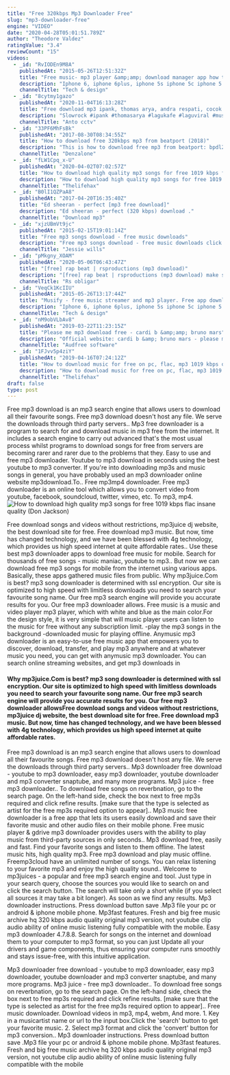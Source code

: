 ```yaml
---
title: "Free 320kbps Mp3 Downloader Free"
slug: "mp3-downloader-free"
engine: "VIDEO"
date: "2020-04-28T05:01:51.789Z"
author: "Theodore Valdez"
ratingValue: "3.4"
reviewCount: "15"
videos:
  - _id: "RvIODEn9M8A"
    publishedAt: "2015-05-26T12:51:32Z"
    title: "Free music- mp3 player &amp;amp; download manager app how to download for iphone ipod ipad"
    description: "Iphone 6, iphone 6plus, iphone 5s iphone 5c iphone 5 iphone 4s, iphone 4 iphone 3gs iphone 3g iphone 6 iphone 6 plus ipad 4 ipad 3 ipad 2 ipad 1 ipad"
    channelTitle: "Tech & design"
  - _id: "8cytmy1gazo"
    publishedAt: "2020-11-04T16:13:28Z"
    title: "Free download mp3 ipank, thomas arya, andra respati, cocok untuk kafe"
    description: "Slowrock #ipank #thomasarya #lagukafe #laguviral #musikenakbuatkafe #lagucafe #laguenaksaatsantai #laguenaksaatkerja #coverakustik #coverhanindiya"
    channelTitle: "Anto cctv"
  - _id: "33PF6MhFsBk"
    publishedAt: "2017-08-30T08:34:55Z"
    title: "How to download free 320kbps mp3 from beatport (2018)"
    description: "This is how to download free mp3 from beatport: bpdl2 is the best program to"
    channelTitle: "Denzalone"
  - _id: "fLW1Cpq_x-U"
    publishedAt: "2020-04-02T07:02:57Z"
    title: "How to download high quality mp3 songs for free 1019 kbps flac insane quality"
    description: "How to download high quality mp3 songs for free 1019 kbps. Today in this video i have shown you guys how to download high quality mp3 songs for free."
    channelTitle: "Thelifehax"
  - _id: "B0lI1QZPaA8"
    publishedAt: "2017-04-20T16:35:40Z"
    title: "Ed sheeran - perfect [mp3 free download]"
    description: "Ed sheeran - perfect (320 kbps) download ."
    channelTitle: "Download mp3"
  - _id: "xjzUBmVt9jc"
    publishedAt: "2015-02-15T19:01:14Z"
    title: "Free mp3 songs download - free music downloads"
    description: "Free mp3 songs download - free music downloads click this to get started now download free music! mp3 without registering. Mp3 download"
    channelTitle: "Jessie wills"
  - _id: "pMkgny_XOAM"
    publishedAt: "2020-05-06T06:43:47Z"
    title: "[free] rap beat | rsproductions (mp3 download)"
    description: "[free] rap beat | rsproductions (mp3 download) make sure to subscribe! i&#39;ll be posting free beats every once in a while, for now enjoy this free dope"
    channelTitle: "Rs obligar"
  - _id: "VeqCk1KcIIU"
    publishedAt: "2015-05-26T13:17:44Z"
    title: "Musify - free music streamer and mp3 player. Free app download. How to download iphone ipod ipad"
    description: "Iphone 6, iphone 6plus, iphone 5s iphone 5c iphone 5 iphone 4s, iphone 4 iphone 3gs iphone 3g iphone 6 iphone 6 plus ipad 4 ipad 3 ipad 2 ipad 1 ipad"
    channelTitle: "Tech & design"
  - _id: "nM9obVLbAv8"
    publishedAt: "2019-03-22T11:23:15Z"
    title: "Please me mp3 download free - cardi b &amp;amp; bruno mars"
    description: "Official website: cardi b &amp; bruno mars - please me mp3 download: get best &#39;cardi b and bruno mars&#39;"
    channelTitle: "Audfree software"
  - _id: "1FJvv5p4ziY"
    publishedAt: "2019-04-16T07:24:12Z"
    title: "How to download music for free on pc, flac, mp3 1019 kbps quality insane"
    description: "How to download music for free on pc, flac, mp3 1019 kbps quality insane how to download music for free on pc. Enjoy using and download the"
    channelTitle: "Thelifehax"
draft: false
type: post
---
```


Free mp3 download is an mp3 search engine that allows users to download all their favourite songs. Free mp3 download doesn&#39;t host any file. We serve the downloads through third party servers.. Mp3 free downloader is a program to search for and download music in mp3 free from the internet. It includes a search engine to carry out advanced that&#39;s the most usual process whilst programs to download songs for free from servers are becoming rarer and rarer due to the problems that they. Easy to use and free mp3 downloader. Youtube to mp3 download in seconds using the best youtube to mp3 converter. If you&#39;re into downloading mp3s and music songs in general, you have probably used an mp3 downloader online website mp3download.To.. Free mp3mp4 downloader. Free mp3 downloader is an online tool which allows you to convert video from youtube, facebook, soundcloud, twitter, vimeo, etc. To mp3, mp4.
![How to download high quality mp3 songs for free 1019 kbps flac insane quality (Don Jackson)](https://i.ytimg.com/vi/fLW1Cpq_x-U/hqdefault.jpg "How to download high quality mp3 songs for free 1019 kbps flac insane quality (Sadie Webster)")

Free download songs and videos without restrictions, mp3juice dj website, the best download site for free. Free download mp3 music. But now, time has changed technology, and we have been blessed with 4g technology, which provides us high speed internet at quite affordable rates.. Use these best mp3 downloader apps to download free music for mobile. Search for thousands of free songs - music maniac, youtube to mp3.. But now we can download free mp3 songs for mobile from the internet using various apps. Basically, these apps gathered music files from public. Why mp3juice.Com is best? mp3 song downloader is determined with ssl encryption. Our site is optimized to high speed with limitless downloads you need to search your favourite song name. Our free mp3 search engine will provide you accurate results for you. Our free mp3 downloader allows. Free music is a music and video player  mp3 player, which with white and blue as the main color.For the design style, it is very simple that will music player users can listen to the music for free without any subscription limit. -play the mp3 songs in the background -downloaded music for playing offline. Anymusic mp3 downloader is an easy-to-use free music app that empowers you to discover, download, transfer, and play mp3 anywhere and at whatever music you need, you can get with anymusic mp3 downloader. You can search online streaming websites, and get mp3 downloads in
<!--inArticleAds-->

<!--galleryOne-->

#### Why mp3juice.Com is best? mp3 song downloader is determined with ssl encryption. Our site is optimized to high speed with limitless downloads you need to search your favourite song name. Our free mp3 search engine will provide you accurate results for you. Our free mp3 downloader allowsFree download songs and videos without restrictions, mp3juice dj website, the best download site for free. Free download mp3 music. But now, time has changed technology, and we have been blessed with 4g technology, which provides us high speed internet at quite affordable rates.
<!--inArticleAds-->

<!--galleryTwo-->

Free mp3 download is an mp3 search engine that allows users to download all their favourite songs. Free mp3 download doesn&#39;t host any file. We serve the downloads through third party servers.. Mp3 downloader free download - youtube to mp3 downloader, easy mp3 downloader, youtube downloader and mp3 converter snaptube, and many more programs. Mp3 juice - free mp3 downloader.. To download free songs on reverbnation, go to the search page. On the left-hand side, check the box next to free mp3s required and click refine results. [make sure that the type is selected as artist for the free mp3s required option to appear].. Mp3 music free downloader is a free app that lets its users easily download and save their favorite music and other audio files on their mobile phone. Free music player &amp; gdrive mp3 downloader provides users with the ability to play music from third-party sources in only seconds.. Mp3 download free, easily and fast. Find your favorite songs and listen to them offline. The latest music hits, high quality mp3. Free mp3 download and play music offline. Freemp3cloud have an unlimited number of songs. You can relax listening to your favorite mp3 and enjoy the high quality sound.. Welcome to mp3juices - a popular and free mp3 search engine and tool. Just type in your search query, choose the sources you would like to search on and click the search button. The search will take only a short while (if you select all sources it may take a bit longer). As soon as we find any results. Mp3 downloader instructions. Press download button save .Mp3 file your pc or android &amp; iphone mobile phone. Mp3fast features. Fresh and big free music archive hq 320 kbps audio quality original mp3 version, not youtube clip audio ability of online music listening fully compatible with the mobile. Easy mp3 downloader 4.7.8.8. Search for songs on the internet and download them to your computer to mp3 format, so you can just Update all your drivers and game components, thus ensuring your computer runs smoothly and stays issue-free, with this intuitive application.
<!--galleryThree-->

Mp3 downloader free download - youtube to mp3 downloader, easy mp3 downloader, youtube downloader and mp3 converter snaptube, and many more programs. Mp3 juice - free mp3 downloader.. To download free songs on reverbnation, go to the search page. On the left-hand side, check the box next to free mp3s required and click refine results. [make sure that the type is selected as artist for the free mp3s required option to appear].. Free music downloader. Download videos in mp3, mp4, webm,  And more. 1. Key in a musicartist name or url to the input box.Click the &#39;search&#39; button to get your favorite music. 2. Select mp3 format and click the &#39;convert&#39; button for mp3 conversion.. Mp3 downloader instructions. Press download button save .Mp3 file your pc or android &amp; iphone mobile phone. Mp3fast features. Fresh and big free music archive hq 320 kbps audio quality original mp3 version, not youtube clip audio ability of online music listening fully compatible with the mobile